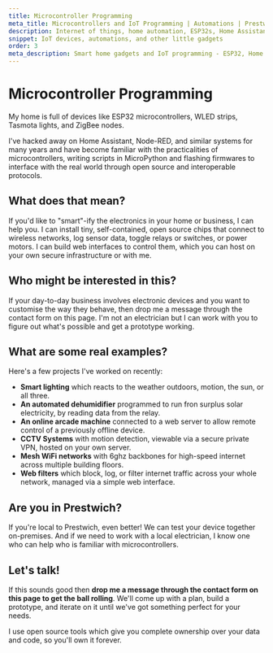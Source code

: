 ```yaml
---
title: Microcontroller Programming
meta_title: Microcontrollers and IoT Programming | Automations | Prestwich, Manchester | Chobble
description: Internet of things, home automation, ESP32s, Home Assistant and more, from Chobble in Prestwich
snippet: IoT devices, automations, and other little gadgets
order: 3
meta_description: Smart home gadgets and IoT programming - ESP32, Home Assistant, custom automations - open source, no cloud spying - Prestwich tech consultant
---
```


# Microcontroller Programming

My home is full of devices like ESP32 microcontrollers, WLED strips, Tasmota lights, and ZigBee nodes.

I've hacked away on Home Assistant, Node-RED, and similar systems for many years and have become familiar with the practicalities of microcontrollers, writing scripts in MicroPython and flashing firmwares to interface with the real world through open source and interoperable protocols.

## What does that mean?

If you'd like to "smart"-ify the electronics in your home or business, I can help you. I can install tiny, self-contained, open source chips that connect to wireless networks, log sensor data, toggle relays or switches, or power motors. I can build web interfaces to control them, which you can host on your own secure infrastructure or with me.

## Who might be interested in this?

If your day-to-day business involves electronic devices and you want to customise the way they behave, then drop me a message through the contact form on this page. I'm not an electrician but I can work with you to figure out what's possible and get a prototype working.

## What are some real examples?

Here's a few projects I've worked on recently:

- **Smart lighting** which reacts to the weather outdoors, motion, the sun, or all three.
- **An automated dehumidifier** programmed to run fron surplus solar electricity, by reading data from the relay.
- **An online arcade machine** connected to a web server to allow remote control of a previously offline device.
- **CCTV Systems** with motion detection, viewable via a secure private VPN, hosted on your own server.
- **Mesh WiFi networks** with 6ghz backbones for high-speed internet across multiple building floors.
- **Web filters** which block, log, or filter internet traffic across your whole network, managed via a simple web interface.

## Are you in Prestwich?

If you're local to Prestwich, even better! We can test your device together on-premises. And if we need to work with a local electrician, I know one who can help who is familiar with microcontrollers.

## Let's talk!

If this sounds good then **drop me a message through the contact form on this page to get the ball rolling**. We'll come up with a plan, build a prototype, and iterate on it until we've got something perfect for your needs.

I use open source tools which give you complete ownership over your data and code, so you'll own it forever.
